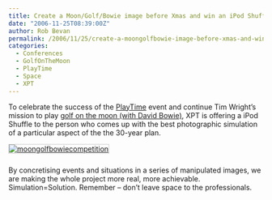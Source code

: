 ```yaml
---
title: Create a Moon/Golf/Bowie image before Xmas and win an iPod Shuffle
date: "2006-11-25T08:39:00Z"
author: Rob Bevan
permalink: /2006/11/25/create-a-moongolfbowie-image-before-xmas-and-win-an-ipod-shuffle/
categories:
  - Conferences
  - GolfOnTheMoon
  - PlayTime
  - Space
  - XPT
---
```

To celebrate the success of the [PlayTime][1] event and continue Tim Wright&#8217;s mission to play [golf on the moon (with David Bowie)][2], XPT is offering a iPod Shuffle to the person who comes up with the best photographic simulation of a particular aspect of the the 30-year plan.

[<img style="border: 1px solid #ccc; margin: 0 0 10px 0; padding: 0;" src="/images/posts/playtime_competition.png" alt="moongolfbowiecompetition" />][3]

By concretising events and situations in a series of manipulated images, we are making the whole project more real, more achievable. Simulation=Solution. Remember &#8211; don&#8217;t leave space to the professionals.

 [1]: http://timwright.typepad.com/main/2006/09/playtime_on_oct.html
 [2]: http://timwright.typepad.com/main/golf_on_the_moon/index.html
 [3]: http://golfonthemoon.ning.com
